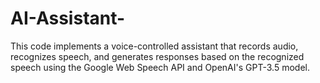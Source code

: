 # AI-Assistant-
This code implements a voice-controlled assistant that records audio, recognizes speech, and generates responses based on the recognized speech using the Google Web Speech API and OpenAI's GPT-3.5 model.
